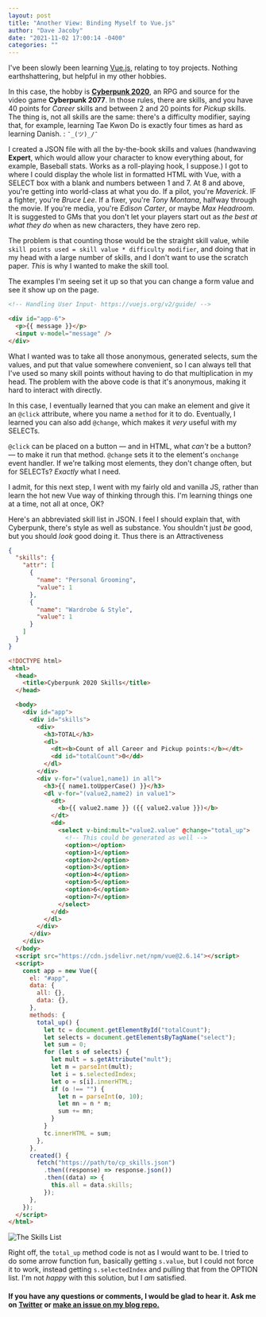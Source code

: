 ```yaml
---
layout: post
title: "Another View: Binding Myself to Vue.js"
author: "Dave Jacoby"
date: "2021-11-02 17:00:14 -0400"
categories: ""
---
```


I've been slowly been learning [Vue.js](https://vuejs.org/), relating to toy projects. Nothing earthshattering, but helpful in my other hobbies.

In this case, the hobby is **[Cyberpunk 2020](https://rtalsoriangames.com/cyberpunk/)**, an RPG and source for the video game **Cyberpunk 2077**. In those rules, there are skills, and you have 40 points for _Career_ skills and between 2 and 20 points for _Pickup_ skills. The thing is, not all skills are the same: there's a difficulty modifier, saying that, for example, learning Tae Kwon Do is exactly four times as hard as learning Danish. : `¯_(ツ)_/¯`

I created a JSON file with all the by-the-book skills and values (handwaving **Expert**, which would allow your character to know everything about, for example, Baseball stats. Works as a roll-playing hook, I suppose.) I got to where I could display the whole list in formatted HTML with Vue, with a SELECT box with a blank and numbers between 1 and 7. At 8 and above, you're getting into world-class at what you do. If a pilot, you're _Maverick_. IF a fighter, you're _Bruce Lee_. If a fixer, you're _Tony Montana_, halfway through the movie. If you're media, you're _Edison Carter_, or maybe _Max Headroom_. It is suggested to GMs that you don't let your players start out as _the best at what they do_ when as new characters, they have zero rep.

The problem is that counting those would be the straight skill value, while `skill points used = skill value * difficulty modifier`, and doing that in my head with a large number of skills, and I don't want to use the scratch paper. _This_ is why I wanted to make the skill tool.

The examples I'm seeing set it up so that you can change a form value and see it show up on the page.

```html
<!-- Handling User Input- https://vuejs.org/v2/guide/ -->

<div id="app-6">
  <p>{{ message }}</p>
  <input v-model="message" />
</div>
```

What I wanted was to take all those anonymous, generated selects, sum the values, and put that value somewhere convenient, so I can always tell that I've used so many skill points without having to do that multiplication in my head. The problem with the above code is that it's anonymous, making it hard to interact with directly.

In this case, I eventually learned that you can make an element and give it an `@click` attribute, where you name a `method` for it to do. Eventually, I learned you can also add `@change`, which makes it _very_ useful with my SELECTs.

`@click` can be placed on a button — and in HTML, what _can't_ be a button? — to make it run that method. `@change` sets it to the element's `onchange` event handler. If we're talking most elements, they don't change often, but for SELECTs? _Exactly_ what I need.

I admit, for this next step, I went with my fairly old and vanilla JS, rather than learn the hot new Vue way of thinking through this. I'm learning things one at a time, not all at once, OK?

Here's an abbreviated skill list in JSON. I feel I should explain that, with Cyberpunk, there's style as well as substance. You shouldn't just _be_ good, but you should _look_ good doing it. Thus there is an Attractiveness 

```json
{
  "skills": {
    "attr": [
      {
        "name": "Personal Grooming",
        "value": 1
      },
      {
        "name": "Wardrobe & Style",
        "value": 1
      }
    ]
  }
}
```

```html
<!DOCTYPE html>
<html>
  <head>
    <title>Cyberpunk 2020 Skills</title>
  </head>

  <body>
    <div id="app">
      <div id="skills">
        <div>
          <h3>TOTAL</h3>
          <dl>
            <dt><b>Count of all Career and Pickup points:</b></dt>
            <dd id="totalCount">0</dd>
          </dl>
        </div>
        <div v-for="(value1,name1) in all">
          <h3>{{ name1.toUpperCase() }}</h3>
          <dl v-for="(value2,name2) in value1">
            <dt>
              <b>{{ value2.name }} ({{ value2.value }})</b>
            </dt>
            <dd>
              <select v-bind:mult="value2.value" @change="total_up">
                <!-- This could be generated as well -->
                <option></option>
                <option>1</option>
                <option>2</option>
                <option>3</option>
                <option>4</option>
                <option>5</option>
                <option>6</option>
                <option>7</option>
              </select>
            </dd>
          </dl>
        </div>
      </div>
    </div>
  </body>
  <script src="https://cdn.jsdelivr.net/npm/vue@2.6.14"></script>
  <script>
    const app = new Vue({
      el: "#app",
      data: {
        all: {},
        data: {},
      },
      methods: {
        total_up() {
          let tc = document.getElementById("totalCount");
          let selects = document.getElementsByTagName("select");
          let sum = 0;
          for (let s of selects) {
            let mult = s.getAttribute("mult");
            let m = parseInt(mult);
            let i = s.selectedIndex;
            let o = s[i].innerHTML;
            if (o !== "") {
              let n = parseInt(o, 10);
              let mn = n * m;
              sum += mn;
            }
          }
          tc.innerHTML = sum;
        },
      },
      created() {
        fetch("https://path/to/cp_skills.json")
          .then((response) => response.json())
          .then((data) => {
            this.all = data.skills;
          });
      },
    });
  </script>
</html>
```

![The Skills List](https://jacoby.github.io/images/cyberskills.png)

Right off, the `total_up` method code is not as I would want to be. I tried to do some arrow function fun, basically getting `s.value`, but I could not force it to work, instead getting `s.selectedIndex` and pulling that from the OPTION list. I'm not _happy_ with this solution, but I _am_ satisfied.

#### If you have any questions or comments, I would be glad to hear it. Ask me on [Twitter](https://twitter.com/jacobydave) or [make an issue on my blog repo.](https://github.com/jacoby/jacoby.github.io)
